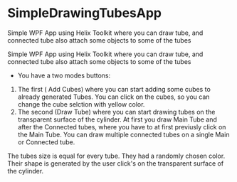 # SimpleDrawingTubesApp
Simple WPF App using Helix Toolkit where you can draw tube, and connected tube also attach some objects to some of the tubes 


Simple WPF App using Helix Toolkit where you can draw tube, and connected tube also attach some objects to some of the tubes


- You have a two modes buttons:
1. The first ( Add Cubes) where you can start adding some cubes to already generated Tubes. You can click on the cubes, so you can change the cube selction with yellow color.
2. The second (Draw Tube) where you can start drawing tubes on the transparent surface of the cylinder. At first you draw Main Tube and after the Connected tubes, where you have to  at first
previusly click on the Main Tube. You can draw multiple connected tubes on a single Main or Connected tube.

The tubes size is equal for every tube. They had a randomly chosen color. Their shape is generated by the user click's on the transparent surface of the cylinder.
